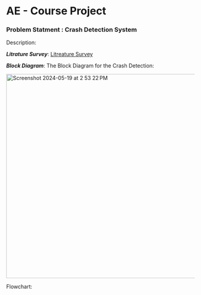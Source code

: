 # AE - Course Project 

### Problem Statment : Crash Detection System
Description:

***Litrature Survey***: [Litreature Survey](https://github.com/JadenEkbote/crashDetection.github.io/tree/main/resarch)


***Block Diagram***:
The Block Diagram for the Crash Detection:

<img width="547" alt="Screenshot 2024-05-19 at 2 53 22 PM" src="https://github.com/JadenEkbote/crashDetection.github.io/assets/97228905/7b9f1522-5aa4-4331-89f0-1212c322e901">




Flowchart:

